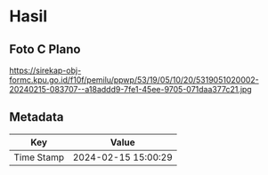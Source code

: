 # Hasil

## Foto C Plano

https://sirekap-obj-formc.kpu.go.id/f10f/pemilu/ppwp/53/19/05/10/20/5319051020002-20240215-083707--a18addd9-7fe1-45ee-9705-071daa377c21.jpg


## Metadata

| Key        | Value               |
| ---------- | ------------------- |
| Time Stamp | 2024-02-15 15:00:29 |



